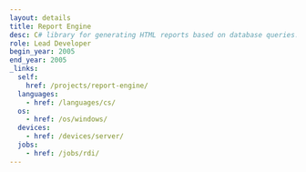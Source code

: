 ```yaml
---
layout: details
title: Report Engine
desc: C# library for generating HTML reports based on database queries.
role: Lead Developer
begin_year: 2005
end_year: 2005
_links:
  self:
    href: /projects/report-engine/
  languages:
    - href: /languages/cs/
  os:
    - href: /os/windows/
  devices:
    - href: /devices/server/
  jobs:
    - href: /jobs/rdi/
---
```

